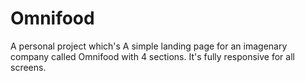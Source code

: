 # Omnifood
A personal project which's A simple landing page for an imagenary company called Omnifood with 4 sections.
It's fully responsive for all screens. 
